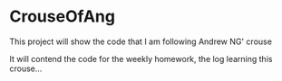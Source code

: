 # CrouseOfAng

This project will show the code that I am following Andrew NG' crouse

It will contend the code for the weekly homework, the log learning this crouse...
